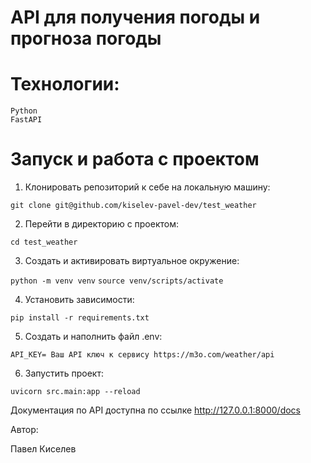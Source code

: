 # API для получения погоды и прогноза погоды


# Технологии:
    Python
    FastAPI

# Запуск и работа с проектом

1. Клонировать репозиторий к себе на локальную машину:

```git clone git@github.com/kiselev-pavel-dev/test_weather```

2. Перейти в директорию с проектом:

```cd test_weather```

3. Создать и активировать виртуальное окружение:

```python -m venv venv```
```source venv/scripts/activate```

4. Установить зависимости:

```pip install -r requirements.txt```

5. Создать и наполнить файл .env:
```
API_KEY= Ваш API ключ к сервису https://m3o.com/weather/api

```

6. Запустить проект:

```uvicorn src.main:app --reload```

Документация по API доступна по ссылке http://127.0.0.1:8000/docs


Автор:

Павел Киселев
